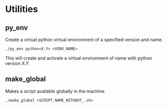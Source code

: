 # Utilities

## py_env

Create a virtual python virtual environment of a specified version and name. 

`./py_env python<X.Y> <VENV_NAME>`

This will create and activate a virtual environment of name <VENV-NAME> with python version X.Y.

## make_global

Makes a script available globally in the machine. 

`./make_global <SCRIPT_NAME_WITHOUT_.sh>`
